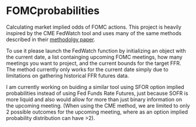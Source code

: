 # FOMCprobabilities
Calculating market implied odds of FOMC actions. This project is heavily inspired by the CME FedWatch tool and uses many of the same methods described in their [methodolgy paper](https://www.cmegroup.com/articles/2023/understanding-the-cme-group-fedwatch-tool-methodology.html).

To use it please launch the FedWatch function by initializing an object with the current date, a list containging upcoming FOMC meetings, how many meetings you want to project, and the current bounds for the target FFR.
The method currently only works for the current date simply due to limitations on gathering historical FFR futures data. 

I am currently working on buiding a similar tool using SFOR option implied probabilities instead of using Fed Funds Rate Futures, just because SOFR is more liquid and also would allow for more than just binary information on the upcoming meeting. (When using the CME method, we are limited to only 2 possible outcomes for the upcoming meeting, where as an option implied probability distribution can have >2).
